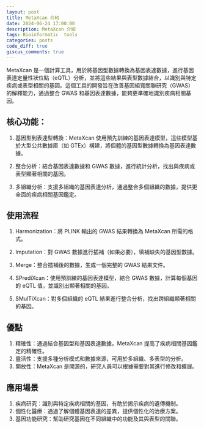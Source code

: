 ```yaml
---
layout: post
title: MetaXcan 介紹
date: 2024-06-24 17:00:00
description: MetaXcan 介紹
tags: Bioinformatic  tools
categories: posts
code_diff: true
giscus_comments: true
---
```


MetaXcan 是一個計算工具，用於將基因型數據轉換為基因表達數據，進行基因表達定量性狀位點（eQTL）分析，並將這些結果與表型數據結合，以識別與特定疾病或表型相關的基因。這個工具的開發旨在改善基因組寬關聯研究（GWAS）的解釋能力，通過整合 GWAS 和基因表達數據，能夠更準確地識別疾病相關基因。

## 核心功能：

1. 基因型到表達型轉換：MetaXcan 使用預先訓練的基因表達模型，這些模型基於大型公共數據庫（如 GTEx）構建，將個體的基因型數據轉換為基因表達數據。

2. 整合分析：結合基因表達數據和 GWAS 數據，進行統計分析，找出與疾病或表型顯著相關的基因。

3. 多組織分析：支援多組織的基因表達分析，通過整合多個組織的數據，提供更全面的疾病相關基因鑑定。

## 使用流程

1. Harmonization：將 PLINK 輸出的 GWAS 結果轉換為 MetaXcan 所需的格式。

2. Imputation：對 GWAS 數據進行插補（如果必要），填補缺失的基因型數據。

3. Merge：整合插補後的數據，生成一個完整的 GWAS 結果文件。

4. SPrediXcan：使用預訓練的基因表達模型，結合 GWAS 數據，計算每個基因的 eQTL 值，並識別出顯著相關的基因。

5. SMulTiXcan：對多個組織的 eQTL 結果進行整合分析，找出跨組織顯著相關的基因。

## 優點

1. 精確性：通過結合基因型和基因表達數據，MetaXcan 提高了疾病相關基因鑑定的精確性。
2. 靈活性：支援多種分析模式和數據來源，可用於多組織、多表型的分析。
3. 開放性：MetaXcan 是開源的，研究人員可以根據需要對其進行修改和擴展。

## 應用場景

1. 疾病研究：識別與特定疾病相關的基因，有助於揭示疾病的遺傳機制。
2. 個性化醫療：通過了解個體基因表達的差異，提供個性化的治療方案。
3. 基因功能研究：幫助研究基因在不同組織中的功能及其與表型的關聯。
